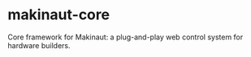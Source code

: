 # makinaut-core
Core framework for Makinaut: a plug-and-play web control system for hardware builders.
